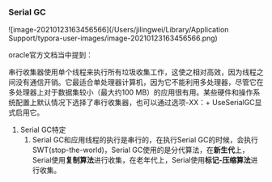 ### Serial GC

![image-20210123163456566](/Users/jilingwei/Library/Application Support/typora-user-images/image-20210123163456566.png)

oracle官方文档当中提到：

​	串行收集器使用单个线程来执行所有垃圾收集工作，这使之相对高效，因为线程之间没有通信开销。它最适合单处理器计算机，因为它不能利用多处理器，尽管它在多处理器上对于数据集较小（最大约100 MB）的应用很有用。某些硬件和操作系统配置上默认情况下选择了串行收集器，也可以通过选项-XX：+ UseSerialGC显式启用它。

1. Serial GC特定
   1. Serial GC和应用线程的执行是串行的，在执行Serial GC的时候，会执行SWT(stop-the-world)，Serial GC使用的是分代算法，在**新生代**上，Serial使用**复制算法**进行收集，在老年代上，Serial使用**标记-压缩算法**进行收集。


